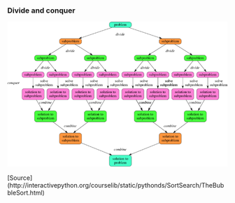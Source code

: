 ### Divide and conquer

![Divide and conquer](./_Assets/images/dc.png)

<div class="source">[Source](http://interactivepython.org/courselib/static/pythonds/SortSearch/TheBubbleSort.html)</div>
